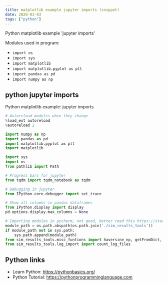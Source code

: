 ```yaml
---
title: matplotlib example jupyter imports (snippet)
date: 2020-03-03
tags: ["python"]
---
```

Python matplotlib example 'jupyter imports'


Modules used in program: 
* `import os`
* `import sys`
* `import matplotlib`
* `import matplotlib.pyplot as plt`
* `import pandas as pd`
* `import numpy as np`

## python jupyter imports

Python matplotlib example: jupyter imports

```python
# Autoreload modules when they change
%load_ext autoreload
%autoreload 2

import numpy as np
import pandas as pd
import matplotlib.pyplot as plt
import matplotlib

import sys
import os
from pathlib import Path

# Progress bars for jupyter
from tqdm import tqdm_notebook as tqdm

# Debugging in jupyter
from IPython.core.debugger import set_trace

# Show all columns in pandas dataframes
from IPython.display import display
pd.options.display.max_columns = None

# Importing modules in pycharm, not good, better read this https://stackoverflow.com/questions/19885821/how-do-i-import-modules-in-pycharm
module_path = os.path.abspath(os.path.join('./sim_results_tools'))
if module_path not in sys.path:
    sys.path.append(module_path)
from sim_results_tools.misc_funtions import haversine_np, getFromDict,  remove_duplicates_ordered
from sim_results_tools.log_import import count_log_files

```

## Python links

- Learn Python: https://pythonbasics.org/
- Python Tutorial: https://pythonprogramminglanguage.com
